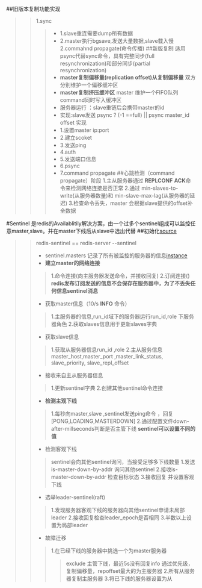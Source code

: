 
##旧版本复制功能实现
>>1.sync
>>> - 1.slave重连需要dump所有数据
>>> - 2.master执行bgsave,发送大量数据,slave载入慢
>>2.commahnd propagate(命令传播)
##新版复制
>>适用psync代替sync命令，具有完整同步(full resynchronization)和部分同步(partial resynchronization)
>>> - **master复制偏移量(replication offset)从复制偏移量** 双方分别维护一个偏移缓冲区
>>> - **master复制挤压缓冲区** master 维护一个FIFO队列 command同时写入缓冲区
>>> - 服务器运行 ：slave重链后会携带master的id
>>> - 实现:slave发送 psync ? (-1 ==full) || psync master_id offset
>>实现
>>> - 1.设置master ip:port
>>> - 2.建立scoket
>>> - 3.发送ping
>>> - 4.auth
>>> - 5.发送端口信息
>>> - 6.psync
>>> - 7.command propagate
##心跳检测（command propagate）阶段
>>1.主从服务器通过 **REPLCONF** **ACK**命令来检测网络连接是否正常
>>2.通过 min-slaves-to-write(从服务器数量)和 min-slave-max-lag(从服务器的延迟)
>>3.检查命令丢失，master 会根据slave提供的offset补全数据

#Sentinel
是redis的Availablitily解决方案，由一个过多个sentinel组成可以监控任意master,slave。并在master下线后从slave中选出代替
##初始化[source][1]
>>redis-sentinel == redis-server --sentinel
>> - sentinel.masters 记录了所有被监控的服务器的信息[instance][2]
>> - **建立master的网络连接**
>>> 1.命令连接(向主服务器发送命令，并接收回复)
>>> 2.订阅连接()
>>> **redis发布订阅发送的信息不会保存在服务器中，为了不丢失任何信息sentinel消息**
>> - 获取master信息（10/s **INFO** 命令）
>>> 1.主服务器的信息,run_id域下的服务器运行run_id,role 下服务器角色
>>> 2.获取slaves信息用于更新slaves字典
>> - 获取slave信息
>>> 1.获取从服务器信息run_id ,role
>>> 2.主从服务信息 master_host,master_port ,master_link_status, slave_priority, slave_repl_offset
>> - 接收来自主从服务器信息
>>> 1.更新sentinel字典
>>> 2.创建其他sentinel命令连接
>> - **检测主观下线**
>>> 1.每秒向master,slave ,sentinel发送ping命令 ，回复[PONG,LOADING,MASTERDOWN]
>>> 2.通过配置文件down-after-millseconds判断是否主管下线 **sentinel可以设置不同的值**
>>- 检测客观下线
>>> sentinel会向其他sentinel询问，当接受足够多下线数量
>>> 1.发送is-master-down-by-addr 询问其他sentinel
>>> 2.接收is-master-down-by-addr 检查目标状态
>>> 3.接收回复 并设置客观下线
>> - 选举leader-sentinel(raft)
>>> 1.发现服务器客观下线的服务器向其他sentinel申请未局部leader
>>> 2.接收回复检查leader_epoch是否相同
>>> 3.半数以上设置为局部leader
>> - 故障迁移 
>>> 1.在已经下线的服务器中挑选一个为master服务器
>>>> exclude 主管下线，最近5s没有回复info
>>>> 通过优先级，复制偏移量，repoffset最大的为主服务器
>>> 2.所有从服务器复制主服务器
>>> 3.将已下线的服务器设置为从


[1]: https://github.com/antirez/redis/blob/unstable/src/sentinel.c#L242 
[2]: https://github.com/antirez/redis/blob/unstable/src/sentinel.c#L172
